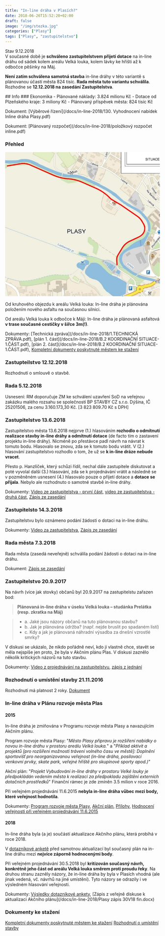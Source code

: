 ```yaml
---
title: "In-line dráha v Plasích?"
date: 2018-06-26T15:52:20+02:00
draft: false
image: "/img/stezka.jpg"
categories: ["Plasy"]
tags: ["Plasy", "zastupitelstvo"]
---
```

<div class="alert alert-info">
Stav 9.12.2018<br/>
V současné době je <strong>schváleno zastupitelstvem přijetí dotace</strong> na in-line dráhu od sádek kolem areálu Velká louka, kolem lávky ke hřišti až k odbočce pěšinky na Máj.
<p><strong>Není zatím schválena samotná stavba</strong> in-line dráhy v této variantě s plánovanou účastí města 824 tisíc. <strong>Rada města tuto variantu schválila</strong>. Rozhodne se <strong>12.12.2018 na zasedání Zastupitelstva</strong>.
</div>
## <i class="fa fa-info-circle"></i> Info
### Ekonomika
- Plánované náklady: 3.824 milionu Kč
- Dotace od Plzeňského kraje: 3 miliony Kč
- Plánovaný příspěvek města: 824 tisíc Kč

Dokument: [Výběrové řízení](/docs/in-line-2018/130. Vyhodnocení nabídek Inline dráha Plasy.pdf)

Dokument: [Plánovaný rozpočet](/docs/in-line-2018/položkový rozpočet inline.pdf)

### Přehled
![Mapa](/img/in-line-2018/prehled.jpg "Přehledná mapa")

Od kruhového objezdu k areálu Velká louka: In-line dráha je plánována položením nového asfaltu na současnou silnici.

Od areálu Velká louka k odbočce k Máji: In-line dráha je plánovaná asfaltová **v trase současné cestičky v šířce 3m(!)**.

<i class="fa fa-file-o"></i> Dokumenty: [Technická zpráva](/docs/in-line-2018/1.TECHNICKÁ ZPRÁVA.pdf), [plán 1. část](/docs/in-line-2018/B.2 KOORDINAČNÍ SITUACE-1.ČÁST.pdf), [plán 2. část](/docs/in-line-2018/B.2 KOORDINAČNÍ SITUACE-1.ČÁST.pdf), [Kompletní dokumenty poskytnuté městem ke stažení](/docs/in-line-2018/in-line.zip)

### Zastupteilstvo 12.12.2018
Rozhodnutí o smlouvě o stavbě.

### Rada 5.12.2018
Usnesení: RM doporučuje ZM ke schválení uzavření SoD na veřejnou zakázku malého rozsahu se společností BP STAVBY CZ s.r.o. Dýšina, IČ 25201506, za cenu 3.160.173,30 Kč. [3 823 809.70 Kč s DPH]

### Zastupitelstvo 13.6.2018
Zastupitelstvo města 13.6.2018 nejprve (1.) hlasováním **rozhodlo o odmítnutí realizace stavby in-line dráhy a odmítnutí dotace** (de facto tím o zastavení projektu in-line dráhy). Nicméně po přestávce padl návrh na návrat k tomuto bodu. Hlasovalo se znovu, zda se k tomuto bodu vrátit. V (2.) hlasování zastupitelstvo rozhodlo o tom, že už se **k in-line dráze nebude vracet**.

Přesto p. Hanzlíček, který schůzi řídil, nechal dále zastupitele diskutovat a poté vyvolal další (3.) hlasování, zda se k projednávání vrátit a následně se v pozměněném usnesení (4.) hlasovalo pouze o přijetí dotace a **dotace se přijala**. Nebylo ale rozhodnuto o samotné stavbě in-line dráhy.

<i class="fa fa-file-o"></i> Dokumenty: [Video ze zastupitelstva - první část](https://youtu.be/TWtZ-eryiVY?t=41m10s), [video ze zastupitelstva - druhá část](https://youtu.be/fiOUkImUR1I?t=56m50s), [Zápis ze zasedání](http://www.plasy.cz/e_download.php?file=data/editor/519cs_2.pdf&original=Zast16-2018.pdf)

### Zastupitelsto 14.3.2018
Zastupitelstvu bylo oznámeno podání žádosti o dotaci na in-line dráhu.

<i class="fa fa-file-o"></i> Dokumenty: [Video za zastupitelstva](https://youtu.be/MmhtaxbwKc0?t=58m18s), [Zápis ze zasedání](http://www.plasy.cz/e_download.php?file=data/editor/519cs_1.pdf&original=Zast15-2018.pdf)

### Rada města 7.3.2018
Rada města (zasedá neveřejně) schválila podání žádosti o dotaci na in-line dráhu.

<i class="fa fa-file-o"></i> Dokument: [Zápis se zasedání](http://www.plasy.cz/e_download.php?file=data/editor/518cs_2.pdf&original=Rada%2077-2018.pdf)

### Zastupitelstvo 20.9.2017
Na návrh (více jak stovky) občanů byl 20.9.2017 na zastupitelstu zařazen bod:

> **Plánovaná in-line dráha v úseku Velká louka – studánka Prelátka (resp. zkratka na Máj)**

> - a. Jaké jsou názory občanů na tuto plánovanou stavbu?
> - b. Jak je plánována údržba? (např. nejde bruslit po spadaném listí)
> - c. Kdy a jak je plánovaná náhradní výsadba za dnešní vzrostlé smrky?

V diskusi se ukázalo, že nikdo pořádně neví, kdo ji vlastně chce, stavět se měla nejspíše jen proto, že byla v Akčním plánu Plas. V diskusi zaznělo několik kritických názorů na tuto stavbu.

<i class="fa fa-file-o"></i> Dokumenty: [Video z projednávání na zastupitelstvu](https://youtu.be/OA9b-2eh7U4?t=32m38s), [zápis z jednání](http://www.plasy.cz/e_download.php?file=data/editor/506cs_2.pdf&original=Zast13-2017.pdf)

### Rozhodnutí o umístění stavby 21.11.2016
Rozhodnutí má platnost 2 roky. [Dokument](www.plasy.cz/e_download.php?file=data/uredni_deska/obsah1086_4.docx&original=IN+LINE+Rozhodnut%C3%AD.docx)

### In-line dráha v Plánu rozvoje města Plas
#### 2015
In-line dráha je zmiňována v Programu rozvoje města Plasy a navazujícím Akčním plánu.

Program rozvoje města Plasy: "_Město Plasy připravu
je rozšíření nabídky o novou in-line dráhu v prostoru areálu Velká louka._" a "_Příklad aktivit a projektů [pro rozšíření možnosti trávení volného času ve městě]: Doplnění sportovišť pro neorganizovanou veřejnost (in-line dráha, posilovací venkovní prvky, skate park, veřejné hřiště pro skupinové sporty apod.)_"

Akční plán: "_Projekt Vybudování in-line dráhy v prostoru Velké louky je předpokládán  vedením  města k realizaci  za  předpokladu zajištění externích dotačních prostředků_" Finanční rámec je zde zmíněn 3.5 milion v roce 2016.

Při veřejném projednávání 11.6.2015 **nebyla in-line dráha vůbec mezi body, které veřejnost hodnotila**.

<i class="fa fa-file-o"></i> Dokumenty:
[Program rozvoje města Plasy](https://skop.eu/docs/ProgramRozvojeM%C4%9BstaPlasyText151130.pdf), [Akční plán](https://skop.eu/docs/ProgramRozvojeM%C4%9BstaPlasyAk%C4%8Dn%C3%ADPl%C3%A1n151030.pdf), [Přílohy](https://skop.eu/docs/ProgramRozvojeM%C4%9BstaPlasyP%C5%99%C3%ADlohy151130.pdf), [Hodnocení veřejnosti při veřejném projednávání 11.6.2015](https://docs.google.com/document/d/1rLCaNF8PwMa14qs2ipg9pqRb_NPxPE2FOYhAZkulG2Q/edit)

#### 2018
In-line dráha byla (a je) součástí aktualizace Akčního plánu, která probíhá v roce 2018.

V [dotazníkové anketě](https://skop.eu/post/plan-2018/) před samotnou aktualizací byl současný plán na in-line dráhu mezi **nejvíce záporně hodnocenými body**.

Při veřejném projednávání 30.5.2018 byl **kritizován současný návrh, konkrétně jeho část od areálu Velká louka směrem proti proudu řeky**. Na druhou stranu zazněly názory, že in-line dráha by byla v Plasích vhodná (ale jinak vedená, vč. návrhů na jiné umístění). Tyto názory se odrazily i ve výsledném hlasování veřejnosti.

<i class="fa fa-file-o"></i> Dokumenty:
[Výsledky dotazníkové ankety](https://docs.google.com/spreadsheets/d/1E0oghxin98nIeB7N9B0rJp7jQvcrWTRU7IrIJx097G8/edit#gid=0), [Zápis z veřejně diskuse k aktualizaci Akčního plánu](/docs/in-line-2018/Plasy zápis 30V18 fin.docx)

### <i class="fa fa-file-o"></i> Dokumenty ke stažení
[Kompletní dokumenty poskytnuté městem ke stažení](/docs/in-line-2018/in-line.zip)
[Rozhodnutí o umístění stavby](www.plasy.cz/e_download.php?file=data/uredni_deska/obsah1086_4.docx&original=IN+LINE+Rozhodnut%C3%AD.docx)
